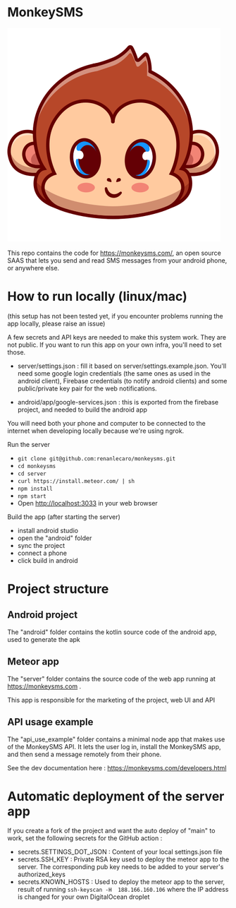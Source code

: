 # MonkeySMS 

![MonkeySMS logo](./server/public/logo.svg)

This repo contains the code for https://monkeysms.com/, an open source SAAS that lets you send and read SMS messages from 
your android phone, or anywhere else.

# How to run locally (linux/mac)

(this setup has not been tested yet, if you encounter problems running the app locally, please raise an issue)

A few secrets and API keys are needed to make this system work. They are not public. 
If you want to run this app on your own infra, you'll need to set those.

- server/settings.json : fill it based on server/settings.example.json. You'll need some google login credentials (the 
  same ones as used in the android client), Firebase credentials (to notify android clients) and some public/private key
  pair for the web notifications.

- android/app/google-services.json : this is exported from the firebase project, and needed to build the android app



You will need both your phone and computer to be connected to the internet 
when developing locally because we're using ngrok.

Run the server 
- `git clone git@github.com:renanlecaro/monkeysms.git`
- `cd monkeysms`
- `cd server`
- `curl https://install.meteor.com/ | sh`
- `npm install`
- `npm start`
- Open [http://localhost:3033](http://localhost:3033) in your web browser

Build the app (after starting the server)

- install android studio
- open the "android" folder
- sync the project
- connect a phone
- click build in android


# Project structure

## Android project

The "android" folder contains the kotlin source code of the android app, used to generate the apk

##  Meteor app

The "server" folder contains the source code of the web app running at https://monkeysms.com . 

This app is responsible for the marketing of the project, web UI and API

##  API usage example

The "api_use_example" folder contains a minimal node app that makes use of the MonkeySMS API.
It lets the user log in, install the MonkeySMS app, and then send a message remotely from their phone.

See the dev documentation here : https://monkeysms.com/developers.html

# Automatic deployment of the server app

If you create a fork of the project and want the auto deploy of "main" to work, set the following secrets for the GitHub action : 
- secrets.SETTINGS_DOT_JSON : Content of your local settings.json file 
- secrets.SSH_KEY : Private RSA key used to deploy the meteor app to the server. The corresponding pub key needs to be added to your server's authorized_keys  
- secrets.KNOWN_HOSTS : Used to deploy the meteor app to the server, result of running `ssh-keyscan -H  188.166.160.106` where the IP address is changed for your own DigitalOcean droplet
